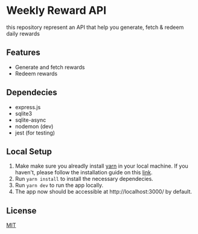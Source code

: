 # Weekly Reward API
this repository represent an API that help you generate, fetch & redeem daily rewards

## Features
- Generate and fetch rewards
- Redeem rewards

## Dependecies
- express.js
- sqlite3
- sqlite-async
- nodemon (dev)
- jest (for testing)

## Local Setup
1. Make make sure you alreadly install [yarn](https://yarnpkg.com/) in your local machine. If you haven't, please follow the installation guide on this [link](https://yarnpkg.com/getting-started/install).
2. Run `yarn install` to install the necessary dependecies.
3. Run `yarn dev` to run the app locally.
4. The app now should be accessible at http://localhost:3000/ by default.

## License
[MIT](https://choosealicense.com/licenses/mit/)